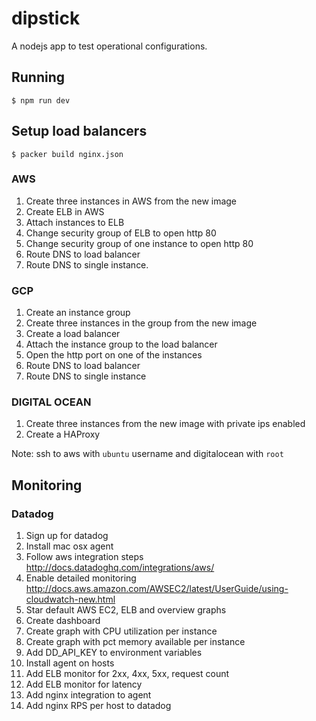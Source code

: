 # dipstick

A nodejs app to test operational configurations.

## Running

    $ npm run dev

## Setup load balancers

    $ packer build nginx.json

### AWS

1. Create three instances in AWS from the new image
1. Create ELB in AWS
1. Attach instances to ELB
1. Change security group of ELB to open http 80
1. Change security group of one instance to open http 80
1. Route DNS to load balancer
1. Route DNS to single instance.

### GCP

1. Create an instance group
1. Create three instances in the group from the new image
1. Create a load balancer
1. Attach the instance group to the load balancer
1. Open the http port on one of the instances
1. Route DNS to load balancer
1. Route DNS to single instance

### DIGITAL OCEAN

1. Create three instances from the new image with private ips enabled
1. Create a HAProxy

Note: ssh to aws with `ubuntu` username and digitalocean with `root`

## Monitoring

### Datadog

1. Sign up for datadog
1. Install mac osx agent
1. Follow aws integration steps http://docs.datadoghq.com/integrations/aws/
1. Enable detailed monitoring http://docs.aws.amazon.com/AWSEC2/latest/UserGuide/using-cloudwatch-new.html
1. Star default AWS EC2, ELB and overview graphs
1. Create dashboard
1. Create graph with CPU utilization per instance
1. Create graph with pct memory available per instance
1. Add DD_API_KEY to environment variables
1. Install agent on hosts
1. Add ELB monitor for 2xx, 4xx, 5xx, request count
1. Add ELB monitor for latency
1. Add nginx integration to agent
1. Add nginx RPS per host to datadog
